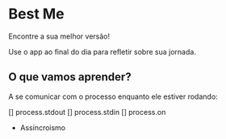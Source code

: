 # Best Me

Encontre a sua melhor versão!

Use o app ao final do dia para refletir sobre sua jornada.

## O que vamos aprender?

A se comunicar com o processo enquanto ele estiver rodando:

[] process.stdout
[] process.stdin
[] process.on

* Assincroismo 

